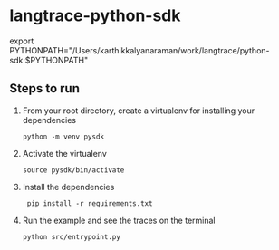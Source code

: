 # langtrace-python-sdk

export PYTHONPATH="/Users/karthikkalyanaraman/work/langtrace/python-sdk:$PYTHONPATH"

## Steps to run

1. From your root directory, create a virtualenv for installing your dependencies
    ```
    python -m venv pysdk
    ```
2. Activate the virtualenv
    ```
    source pysdk/bin/activate
    ```
3. Install the dependencies
   ```
    pip install -r requirements.txt
    ```
4. Run the example and see the traces on the terminal
   ```
   python src/entrypoint.py
   ```
